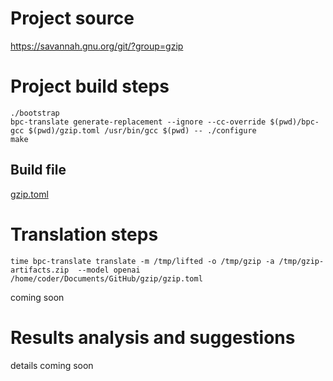 # Project source

https://savannah.gnu.org/git/?group=gzip

# Project build steps

```
./bootstrap
bpc-translate generate-replacement --ignore --cc-override $(pwd)/bpc-gcc $(pwd)/gzip.toml /usr/bin/gcc $(pwd) -- ./configure
make
```

## Build file

[gzip.toml](gzip.toml)

# Translation steps

```
time bpc-translate translate -m /tmp/lifted -o /tmp/gzip -a /tmp/gzip-artifacts.zip  --model openai /home/coder/Documents/GitHub/gzip/gzip.toml
```

coming soon

# Results analysis and suggestions

details coming soon




